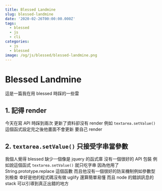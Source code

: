 ```yaml
---
title: Blessed Landmine
slug: blessed-landmine
date: '2020-02-26T00:00:00.000Z'
tags:
  - blessed
  - js
  - cli
categories:
  - js
  - blessed
image: /og/js/blessed/blessed-landmine.png
---
```


# Blessed Landmine

這是一篇我在用 blessed 時踩的一些雷

## 1. 記得 render

今天在寫 API 時踩到兩次
更新了資料卻沒有 render
例如 `textarea.setValue()` 這個函式設定完之後他畫面不會更新
要自己 render

## 2. `textarea.setValue()` 只接受字串當參數

我個人覺得 blessed 缺少一個像是 jquery 的函式庫
沒有一個很好的 API 包裝
例如說這個函式 `textarea.setValue()` 就只吃字串
因為他用了 String.prototype.replace 這個函數
而且他沒有一個很好的防呆機制例如參數型別檢查
幸好是他的程式碼沒有做 uglify
還算簡單易懂
而且 node 的錯誤訊息的 stack 可以引導到真正出錯的地方
